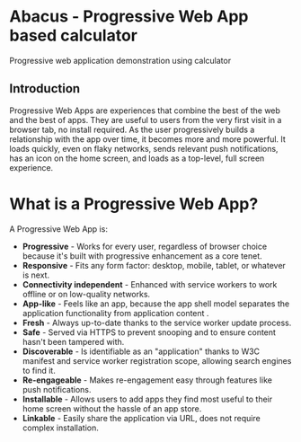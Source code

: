 # Abacus - Progressive Web App based calculator
Progressive web application demonstration using calculator

## Introduction
<p> Progressive Web Apps are experiences that combine the best of the web and the best of apps. They are useful to users from the very first visit in a browser tab, no install required. As the user progressively builds a relationship with the app over time, it becomes more and more powerful. It loads quickly, even on flaky networks, sends relevant push notifications, has an icon on the home screen, and loads as a top-level, full screen experience.</p>

<h1>What is a Progressive Web App?</h1>
  <p>A Progressive Web App is:</p>
<ul>
<li><b>Progressive</b> - Works for every user, regardless of browser choice because it's built with progressive enhancement as a core tenet.</li>
<li><b>Responsive</b> - Fits any form factor: desktop, mobile, tablet, or whatever is next.</li>
<li><b>Connectivity independent</b> - Enhanced with service workers to work offline or on low-quality networks.</li>
<li><b>App-like</b>  - Feels like an app, because the app shell model separates the application functionality from application content .</li>
<li><b>Fresh</b> - Always up-to-date thanks to the service worker update process.</li>
<li><b>Safe</b> - Served via HTTPS to prevent snooping and to ensure content hasn't been tampered with.</li>
<li><b>Discoverable</b> - Is identifiable as an "application" thanks to W3C manifest and service worker registration scope, allowing search engines to  find it.</li>
<li><b>Re-engageable</b> - Makes re-engagement easy through features like push notifications.</li>
<li><b>Installable</b> - Allows users to add apps they find most useful to their home screen without the hassle of an app store.</li>
<li><b>Linkable</b>  - Easily share the application via URL, does not require complex installation.</li>
</ul>
 
 
 

 
 
 
 
 

